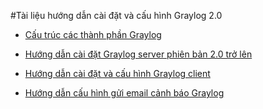 #Tài liệu hướng dẫn cài đặt và cấu hình Graylog 2.0
 -	[Cấu trúc các thành phần Graylog](https://github.com/hocchudong/ghichep-graylog/blob/master/graylog/ghichep-graylog2.0/graylog-architecture.md)
	
 -	[Hướng dẫn cài đặt Graylog server phiên bản 2.0 trở lên](https://github.com/hocchudong/ghichep-graylog/blob/master/graylog/ghichep-graylog2.0/graylog-install.md)
	
 -	[Hướng dẫn cài đặt và cấu hình Graylog client](https://github.com/hocchudong/ghichep-graylog/blob/master/graylog/ghichep-graylog2.0/graylog-configuring.md)

 -	[Hướng dẫn cấu hình gửi email cảnh báo Graylog](https://github.com/hocchudong/ghichep-graylog/blob/master/graylog/ghichep-graylog2.0/graylog-email-configure.md)